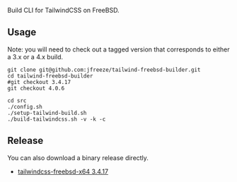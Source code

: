 Build CLI for TailwindCSS on FreeBSD.

## Usage

Note: you will need to check out a tagged version that corresponds to either a 3.x or a 4.x build.

```shell
git clone git@github.com:jfreeze/tailwind-freebsd-builder.git
cd tailwind-freebsd-builder
#git checkout 3.4.17
git checkout 4.0.6

cd src
./config.sh
./setup-tailwind-build.sh
./build-tailwindcss.sh -v -k -c
```

## Release

You can also download a binary release directly.

- [tailwindcss-freebsd-x64 3.4.17](https://github.com/jfreeze/tailwind-freebsd-builder/releases/download/3.4.17/tailwindcss-freebsd-x64)